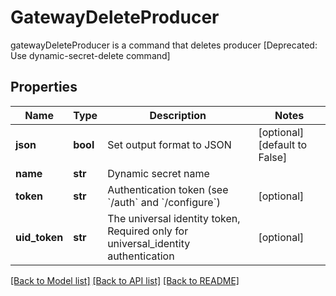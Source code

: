 # GatewayDeleteProducer

gatewayDeleteProducer is a command that deletes producer [Deprecated: Use dynamic-secret-delete command]
## Properties
Name | Type | Description | Notes
------------ | ------------- | ------------- | -------------
**json** | **bool** | Set output format to JSON | [optional] [default to False]
**name** | **str** | Dynamic secret name | 
**token** | **str** | Authentication token (see &#x60;/auth&#x60; and &#x60;/configure&#x60;) | [optional] 
**uid_token** | **str** | The universal identity token, Required only for universal_identity authentication | [optional] 

[[Back to Model list]](../README.md#documentation-for-models) [[Back to API list]](../README.md#documentation-for-api-endpoints) [[Back to README]](../README.md)


